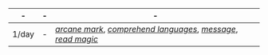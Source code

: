 -|-|-
:-:|:-:|-
1/day |-| *[arcane mark]*, *[comprehend languages]*, *[message]*, *[read magic]*

[comprehend languages]: :d20-spell:comprehend-languages
[arcane mark]: :d20-spell:arcane-mark
[message]: :d20-spell:message
[read magic]: :d20-spell:read-magic